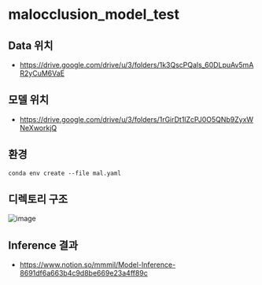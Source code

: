 # malocclusion_model_test


## Data 위치


* https://drive.google.com/drive/u/3/folders/1k3QscPQals_60DLpuAv5mAR2yCuM6VaE


## 모델 위치

* https://drive.google.com/drive/u/3/folders/1rGirDt1lZcPJ0O5QNb9ZyxWNeXworkjQ


## 환경

``` conda env create --file mal.yaml ```

## 디렉토리 구조



                       
![image](https://user-images.githubusercontent.com/39263586/143190629-70b3bec3-ffdf-40df-b549-862b8af9f767.png)


## Inference 결과

* https://www.notion.so/mmmil/Model-Inference-8691df6a663b4c9d8be669e23a4ff89c
